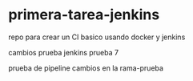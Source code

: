 # primera-tarea-jenkins
repo para crear un CI basico usando docker y jenkins

cambios prueba jenkins prueba 7



prueba de pipeline
cambios en la rama-prueba
